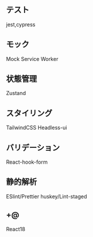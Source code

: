 ## テスト

jest,cypress

## モック

Mock Service Worker

## 状態管理

Zustand

## スタイリング

TailwindCSS
Headless-ui

## バリデーション

React-hook-form

## 静的解析

ESlint/Prettier
huskey/Lint-staged

## +@

React18
